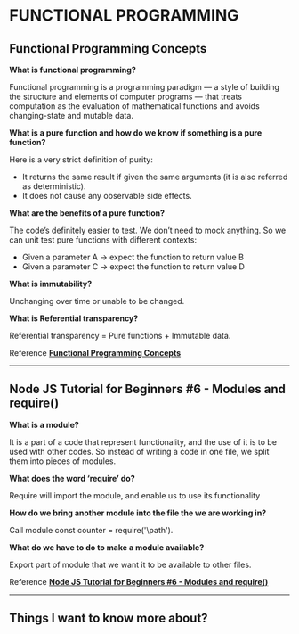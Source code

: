 # FUNCTIONAL PROGRAMMING

## Functional Programming Concepts

**What is functional programming?**

Functional programming is a programming paradigm — a style of building the structure and elements of computer programs — that treats computation as the evaluation of mathematical functions and avoids changing-state and mutable data.

**What is a pure function and how do we know if something is a pure function?**

Here is a very strict definition of purity:

- It returns the same result if given the same arguments (it is also referred as deterministic).
- It does not cause any observable side effects.

**What are the benefits of a pure function?**

The code’s definitely easier to test. We don’t need to mock anything. So we can unit test pure functions with different contexts:

- Given a parameter A → expect the function to return value B
- Given a parameter C → expect the function to return value D

**What is immutability?**

Unchanging over time or unable to be changed.

**What is Referential transparency?**

Referential transparency = Pure functions + Immutable data.

Reference [**Functional Programming Concepts**](https://medium.com/the-renaissance-developer/concepts-of-functional-programming-in-javascript-6bc84220d2aa)

---

## Node JS Tutorial for Beginners #6 - Modules and require()

**What is a module?**

It is a part of a code that represent functionality, and the use of it is to be used with other codes. So instead of writing a code in one file, we split them into pieces of modules.

**What does the word ‘require’ do?**

Require will import the module, and enable us to use its functionality

**How do we bring another module into the file the we are working in?**

Call module const counter = require('\path').

**What do we have to do to make a module available?**

Export part of module that we want it to be available to other files.

Reference [**Node JS Tutorial for Beginners #6 - Modules and require()**](https://www.youtube.com/watch?v=xHLd36QoS4k)

---

## Things I want to know more about?
